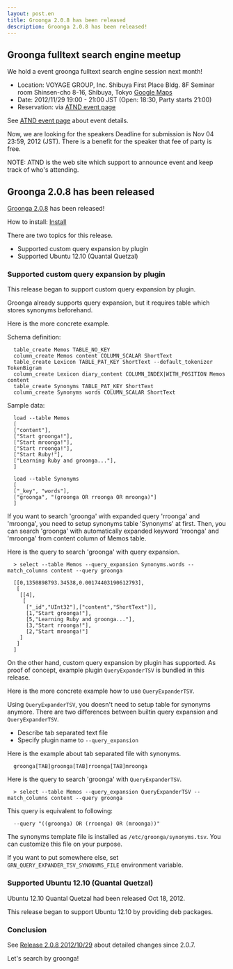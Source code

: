 ```yaml
---
layout: post.en
title: Groonga 2.0.8 has been released
description: Groonga 2.0.8 has been released!
---
```


Groonga fulltext search engine meetup
-------------------------------------

We hold a event groonga fulltext search engine session next month!

-   Location: VOYAGE GROUP, Inc. Shibuya First Place Bldg. 8F Seminar
    room Shinsen-cho 8-16, Shibuya, Tokyo [Google
    Maps](https://www.google.co.jp/maps?q=35.6553195,139.6937795)
-   Date: 2012/11/29 19:00 - 21:00 JST (Open: 18:30, Party starts 21:00)
-   Reservation: via [ATND event page](http://atnd.org/events/33070)

See [ATND event page](http://atnd.org/events/33070) about event details.

Now, we are looking for the speakers![]() Deadline for submission is Nov
04 23:59, 2012 (JST). There is a benefit for the speaker that fee of
party is free.

NOTE: ATND is the web site which support to announce event and keep
track of who's attending.

Groonga 2.0.8 has been released
-------------------------------

[Groonga 2.0.8](/docs/news.html#release-2-0-8) has been released!

How to install: [Install](/docs/install.html)

There are two topics for this release.

-   Supported custom query expansion by plugin
-   Supported Ubuntu 12.10 (Quantal Quetzal)

### Supported custom query expansion by plugin

This release began to support custom query expansion by plugin.

Groonga already supports query expansion, but it requires table which
stores synonyms beforehand.

Here is the more concrete example.

Schema definition:

      table_create Memos TABLE_NO_KEY
      column_create Memos content COLUMN_SCALAR ShortText
      table_create Lexicon TABLE_PAT_KEY ShortText --default_tokenizer TokenBigram
      column_create Lexicon diary_content COLUMN_INDEX|WITH_POSITION Memos content
      table_create Synonyms TABLE_PAT_KEY ShortText
      column_create Synonyms words COLUMN_SCALAR ShortText

Sample data:

      load --table Memos
      [
      ["content"],
      ["Start groonga!"],
      ["Start mroonga!"],
      ["Start rroonga!"],
      ["Start Ruby!"],
      ["Learning Ruby and groonga..."],
      ]

      load --table Synonyms
      [
      ["_key", "words"],
      ["groonga", "(groonga OR rroonga OR mroonga)"]
      ]

If you want to search 'groonga' with expanded query 'rroonga' and
'mroonga', you need to setup synonyms table 'Synonyms' at first.
Then, you can search 'groonga' with automatically expanded keyword
'rroonga' and 'mroonga' from content column of Memos table.

Here is the query to search 'groonga' with query expansion.

      > select --table Memos --query_expansion Synonyms.words --match_columns content --query groonga

      [[0,1350898793.34538,0.00174403190612793],
       [
        [[4],
         [
          ["_id","UInt32"],["content","ShortText"]],
          [1,"Start groonga!"],
          [5,"Learning Ruby and groonga..."],
          [3,"Start rroonga!"],
          [2,"Start mroonga!"]
        ]
       ]
      ]

On the other hand, custom query expansion by plugin has supported. As
proof of concept, example plugin `QueryExpanderTSV` is bundled in this
release.

Here is the more concrete example how to use `QueryExpanderTSV`.

Using `QueryExpanderTSV`, you doesn't need to setup table for synonyms
anymore. There are two differences between builtin query expansion and
`QueryExpanderTSV`.

-   Describe tab separated text file
-   Specify plugin name to `--query_expansion`

Here is the example about tab separated file with synonyms.

      groonga[TAB]groonga[TAB]rroonga[TAB]mroonga

Here is the query to search 'groonga' with `QueryExpanderTSV`.

      > select --table Memos --query_expansion QueryExpanderTSV --match_columns content --query groonga

This query is equivalent to following:

      --query "((groonga) OR (rroonga) OR (mroonga))" 

The synonyms template file is installed as `/etc/groonga/synonyms.tsv`.
You can customize this file on your purpose.

If you want to put somewhere else, set
`GRN_QUERY_EXPANDER_TSV_SYNONYMS_FILE` environment variable.

### Supported Ubuntu 12.10 (Quantal Quetzal)

Ubuntu 12.10 Quantal Quetzal had been released Oct 18, 2012.

This release began to support Ubuntu 12.10 by providing deb packages.

### Conclusion

See [Release 2.0.8 2012/10/29](/docs/news.html#release-2-0-8) about
detailed changes since 2.0.7.

Let's search by groonga!
